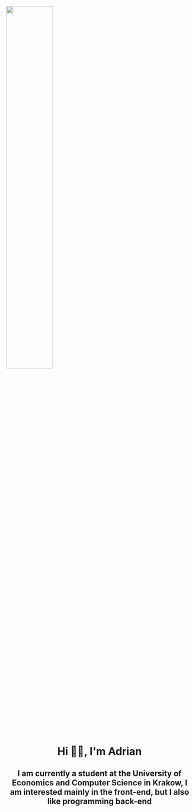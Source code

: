 <img align="center" src="https://i.imgur.com/OX40xtb.png" width="50%">

<h1 align="center">Hi 👋🤖, I'm Adrian</h1>
<h2 align="center">I am currently a student at the University of Economics and Computer Science in Krakow, I am interested mainly in the front-end, but I also like programming back-end</h2>
